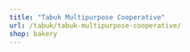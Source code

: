 ```yaml
---
title: "Tabuk Multipurpose Cooperative"
url: /tabuk/tabuk-multipurpose-cooperative/
shop: bakery
---
```

